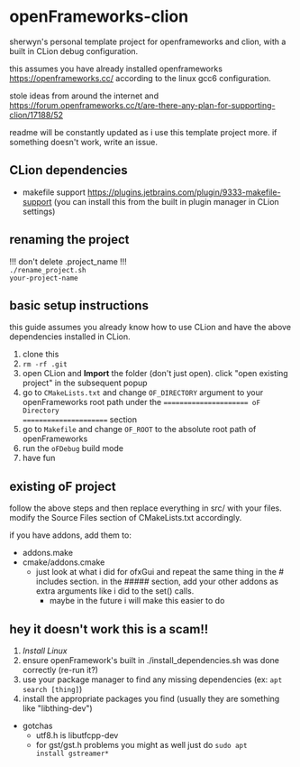 # openFrameworks-clion
sherwyn's personal template project for openframeworks and clion, with a built in CLion debug configuration. 

this assumes you have already installed openframeworks https://openframeworks.cc/ according to the linux gcc6 configuration.

stole ideas from around the internet and https://forum.openframeworks.cc/t/are-there-any-plan-for-supporting-clion/17188/52

readme will be constantly updated as i use this template project more. if something doesn't work, write an issue.

## CLion dependencies
- makefile support https://plugins.jetbrains.com/plugin/9333-makefile-support (you can  install this from the built in plugin manager in CLion settings)

## renaming the project
!!! don't delete .project_name !!! <br/>
<code>./rename_project.sh your-project-name</code>

## basic setup instructions 
this guide assumes you already know how to use CLion and have the above dependencies installed in CLion.
1. clone this
2. <code>rm -rf .git</code>
3. open CLion and **Import** the folder (don't just open). click "open existing project" in the subsequent popup
4. go to <code>CMakeLists.txt</code> and change <code>OF_DIRECTORY</code> argument to your openFrameworks root path under the <code>===================== oF Directory =====================</code> section
5. go to <code>Makefile</code> and change <code>OF_ROOT</code> to the absolute root path of openFrameworks
5. run the <code>oFDebug</code> build mode
6.  have fun

## existing oF project
follow the above steps and then replace everything in src/ with your files. modify the Source Files section of CMakeLists.txt accordingly. 

if you have addons, add them to:
  - addons.make
  - cmake/addons.cmake
    - just look at what i did for ofxGui and repeat the same thing in the # includes section. in the ##### section, add your other addons as extra arguments like i did to the set() calls.
      - maybe in the future i will make this easier to do

## hey it doesn't work this is a scam!!
1. *Install Linux*
2. ensure openFramework's built in ./install_dependencies.sh was done correctly (re-run it?)
3. use your package manager to find any missing dependencies (ex: <code>apt search [thing]</code>)
4. install the appropriate packages you find (usually they are something like "libthing-dev") 
  - gotchas 
    - utf8.h is libutfcpp-dev
    - for gst/gst.h problems you might as well just do <code>sudo apt install gstreamer*</code>
